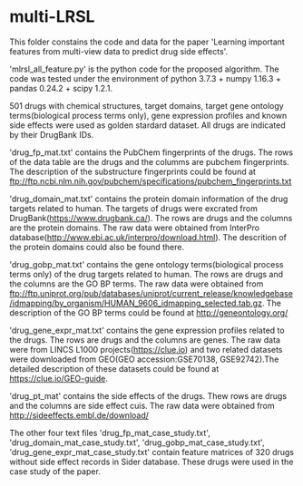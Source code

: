 # multi-LRSL
This folder constains the code and data for the paper 'Learning important features from multi-view data to predict drug side effects'.

'mlrsl_all_feature.py' is the python code for the proposed algorithm. The code was tested under the environment of python 3.7.3 + numpy 1.16.3 + pandas 0.24.2 + scipy 1.2.1. 


501 drugs with chemical structures, target domains, target gene ontology terms(biological process terms only), gene expression profiles and known side effects were used as golden stardard dataset. All drugs are indicated by their DrugBank IDs. 

'drug_fp_mat.txt' contains the PubChem fingerprints of the drugs. The rows of the data table are the drugs and the columms are pubchem fingerprints. The description of the substructure fingerprints could be found at ftp://ftp.ncbi.nlm.nih.gov/pubchem/specifications/pubchem_fingerprints.txt

'drug_domain_mat.txt' contains the protein domain information of the drug targets related to human. The targets of drugs were excrated from DrugBank(https://www.drugbank.ca/). The rows are drugs and the columns are the protein domains. The raw data were obtained from InterPro database(http://www.ebi.ac.uk/interpro/download.html). The descrition of the protein domains could also be found there.

'drug_gobp_mat.txt' contains the gene ontology terms(biological process terms only) of the drug targets related to human. The rows are drugs and the columns are the GO BP terms. The raw data were obtained from ftp://ftp.uniprot.org/pub/databases/uniprot/current_release/knowledgebase/idmapping/by_organism/HUMAN_9606_idmapping_selected.tab.gz.
The description of the GO BP terms could be found at http://geneontology.org/

'drug_gene_expr_mat.txt' contains the gene expression profiles related to the drugs. The rows are drugs and the columns are genes. The raw data were from LINCS L1000 projects(https://clue.io) and two related datasets were downloaded from GEO(GEO accession:GSE70138, GSE92742).The detailed description of these datasets could be found at https://clue.io/GEO-guide.

'drug_pt_mat' contains the side effects of the drugs. Thew rows are drugs and the columns are side effect cuis. The raw data were obtained from http://sideeffects.embl.de/download/

The other four text files 'drug_fp_mat_case_study.txt', 'drug_domain_mat_case_study.txt', 'drug_gobp_mat_case_study.txt', 'drug_gene_expr_mat_case_study.txt' contain feature matrices of 320 drugs without side effect records in Sider database. These drugs were used in the case study of the paper.
